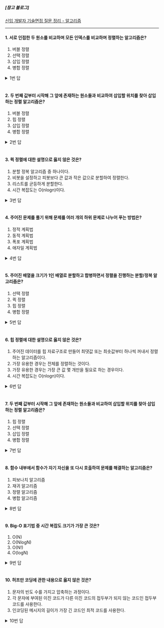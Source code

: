 
##### [참고 블로그]
[신입 개발자 기술면접 질문 정리 - 알고리즘](<https://dev-coco.tistory.com/160>)

<hr>

#### 1. 서로 인접한 두 원소를 비교하며 모든 인덱스를 비교하며 정렬하는 알고리즘은?

1) 버블 정렬
2) 선택 정렬
3) 삽입 정렬
4) 병합 정렬

<details>
<summary>1번 답</summary>
<div markdown="1">
1번
</div>
</details><br>

#### 2. 두 번째 값부터 시작해 그 앞에 존재하는 원소들과 비교하여 삽입할 위치를 찾아 삽입하는 정렬 알고리즘은?

1) 버블 정렬
2) 힙 정렬
3) 삽입 정렬
4) 병합 정렬

<details>
<summary>2번 답</summary>
<div markdown="1">
3번
</div>
</details><br>

#### 3. 퀵 정렬에 대한 설명으로 옳지 않은 것은?

1) 분할 정복 알고리즘 중 하나이다.
2) 비봇을 설정하고 피봇보다 큰 값과 작은 값으로 분할하여 정렬한다.
3) 리스트를 균등하게 분할한다.
4) 시간 복잡도는 O(nlogn)이다.

<details>
<summary>3번 답</summary>
<div markdown="1">
3번
</div>
</details><br>

#### 4. 주어진 문제를 풀기 위해 문제를 여러 개의 하위 문제로 나누어 푸는 방법은?

1) 정적 계획법
2) 동적 계획법
3) 폭포 계획법
4) 애자일 계획법

<details>
<summary>4번 답</summary>
<div markdown="1">
2번
</div>
</details><br>

#### 5. 주어진 배열을 크기가 1인 배열로 분할하고 합병하면서 정렬을 진행하는 분할/정복 알고리즘은?

1) 선택 정렬
2) 퀵 정렬
3) 힙 정렬
4) 병합 정렬

<details>
<summary>5번 답</summary>
<div markdown="1">
4번
</div>
</details><br>

#### 6. 힙 정렬에 대한 설명으로 옳지 않은 것은?

1) 주어진 데이터를 힙 자료구조로 만들어 최댓값 또는 최솟값부터 하나씩 꺼내서 정렬하는 알고리즘이다.
2) 가장 유용한 경우는 전체를 정렬하는 것이다.
3) 가장 유용한 경우는 가장 큰 값 몇 개만을 필요로 하는 경우이다.
4) 시간 복잡도는 O(nlogn)이다.

<details>
<summary>6번 답</summary>
<div markdown="1">
2번
</div>
</details><br>

#### 7. 두 번째 값부터 시작해 그 앞에 존재하는 원소들과 비교하여 삽입할 위치를 찾아 삽입하는 정렬 알고리즘은?

1) 힙 정렬
2) 선택 정렬
3) 삽입 정렬
4) 병합 정렬

<details>
<summary>7번 답</summary>
<div markdown="1">
3번
</div>
</details><br>

#### 8. 함수 내부에서 함수가 자기 자신을 또 다시 호출하여 문제를 해결하는 알고리즘은?

1) 피보나치 알고리즘
2) 재귀 알고리즘
3) 정렬 알고리즘
4) 병합 알고리즘

<details>
<summary>8번 답</summary>
<div markdown="1">
2번
</div>
</details><br>

#### 9. Big-O 표기법 중 시간 복잡도 크기가 가장 큰 것은?

1) O(N)
2) O(NlogN)
3) O(N!)
4) O(logN)

<details>
<summary>9번 답</summary>
<div markdown="1">
3번
</div>
</details><br>

#### 10. 허프만 코딩에 관한 내용으로 옳지 않은 것은?

1) 문자의 빈도 수를 가지고 압축하는 과정이다.
2) 각 문자에 부여된 이진 코드가 다른 이진 코드의 접두부가 되지 않는 코드인 접두부 코드를 사용한다.
3) 인코딩된 메시지의 길이가 가장 긴 코드인 최적 코드를 사용한다.

<details>
<summary>10번 답</summary>
<div markdown="1">
3번
</div>
</details><br>


